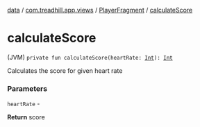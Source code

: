 [data](../../index.md) / [com.treadhill.app.views](../index.md) / [PlayerFragment](index.md) / [calculateScore](./calculate-score.md)

# calculateScore

(JVM) `private fun calculateScore(heartRate: `[`Int`](https://kotlinlang.org/api/latest/jvm/stdlib/kotlin/-int/index.html)`): `[`Int`](https://kotlinlang.org/api/latest/jvm/stdlib/kotlin/-int/index.html)

Calculates the score for given heart rate

### Parameters

`heartRate` -

**Return**
score

